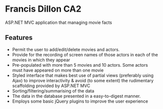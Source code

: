 # Francis Dillon CA2
 ASP.NET MVC application that managing movie facts
## Features
* Permit the user to add/edit/delete movies and actors. 
* Provide for the recording of screen names of those actors in each of the movies in which they appear
* Pre-populated with more than 5 movies and 10 actors. Some actors must have appeared on more than one movie
* Styled interface that makes best use of partial views (preferably using Ajax) to improve interactivity & avoid (to some extent) the rudimentary scaffolding provided by ASP.NET MVC
* Sorting/filtering/summarising of the data
* The data in the database  presented in a easy-to-digest manner. 
* Employs some basic jQuery plugins to improve the user experience 